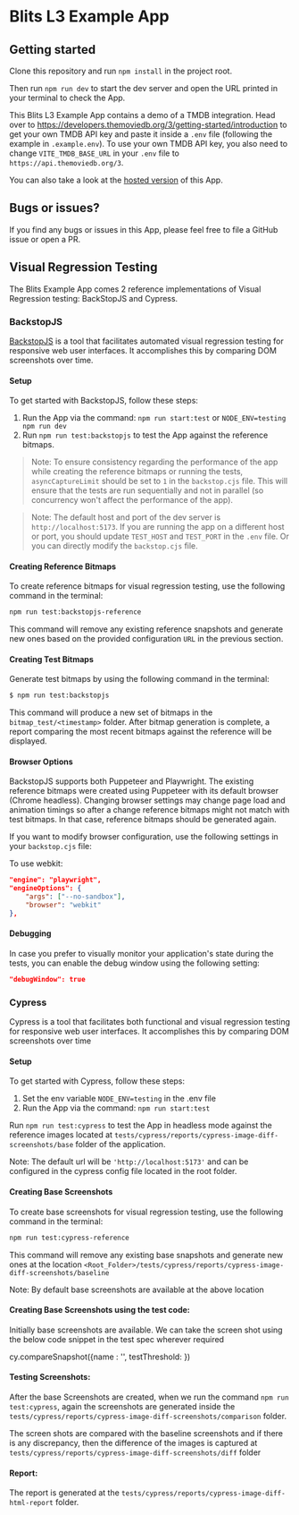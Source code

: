 # Blits L3 Example App

## Getting started

Clone this repository and run `npm install` in the project root.

Then run `npm run dev` to start the dev server and open the URL printed in your terminal to check the App.

This Blits L3 Example App contains a demo of a TMDB integration. Head over to https://developers.themoviedb.org/3/getting-started/introduction to get your own TMDB API key and paste it inside a `.env` file (following the example in `.example.env`). To use your own TMDB API key, you also need to change `VITE_TMDB_BASE_URL` in your `.env` file to `https://api.themoviedb.org/3`.

You can also take a look at the [hosted version](http://blits-demo.lightningjs.io) of this App.


## Bugs or issues?

If you find any bugs or issues in this App, please feel free to file a GitHub issue or open a PR.

## Visual Regression Testing

The Blits Example App comes 2 reference implementations of Visual Regression testing: BackStopJS and Cypress.

### BackstopJS

[BackstopJS](https://github.com/garris/BackstopJS) is a tool that facilitates automated visual regression testing for responsive web user interfaces.
It accomplishes this by comparing DOM screenshots over time.

#### Setup

To get started with BackstopJS, follow these steps:

1. Run the App via the command: `npm run start:test` or `NODE_ENV=testing npm run dev`
2. Run `npm run test:backstopjs` to test the App against the reference bitmaps.


> Note: To ensure consistency regarding the performance of the app while creating the reference bitmaps or running the tests, `asyncCaptureLimit` should be set to `1` in the `backstop.cjs` file. This will ensure that the tests are run sequentially and not in parallel (so concurrency won't affect the performance of the app).

> Note: The default host and port of the dev server is `http://localhost:5173`. If you are running the app on a different host or port, you should update `TEST_HOST` and `TEST_PORT` in the `.env` file. Or you can directly modify the `backstop.cjs` file.

#### Creating Reference Bitmaps

To create reference bitmaps for visual regression testing, use the following command in the terminal:

```bash
npm run test:backstopjs-reference
```

This command will remove any existing reference snapshots and generate new ones based on the provided configuration `URL` in the previous section.


#### Creating Test Bitmaps

Generate test bitmaps by using the following command in the terminal:

```bash
$ npm run test:backstopjs
```

This command will produce a new set of bitmaps in the `bitmap_test/<timestamp>` folder. After bitmap generation is complete,
a report comparing the most recent bitmaps against the reference will be displayed.


#### Browser Options

BackstopJS supports both Puppeteer and Playwright. The existing reference bitmaps were created using Puppeteer with its default browser (Chrome headless). Changing browser settings may change page load and animation timings so after a change reference bitmaps might not match with test bitmaps. In that case, reference bitmaps should be generated again.


If you want to modify browser configuration, use the following settings in your `backstop.cjs` file:

To use webkit:


```json
"engine": "playwright",
"engineOptions": {
    "args": ["--no-sandbox"],
    "browser": "webkit"
},

```

#### Debugging

In case you prefer to visually monitor your application's state during the tests, you can enable the debug window using the following setting:

```json
"debugWindow": true
```


### Cypress

Cypress is a tool that facilitates both functional and visual regression testing for responsive web user interfaces. It accomplishes this by comparing DOM screenshots over time

#### Setup

To get started with Cypress, follow these steps:

1. Set the env variable `NODE_ENV=testing` in the .env file
2. Run the App via the command: `npm run start:test`


Run `npm run test:cypress` to test the App in headless mode against the reference images located at `tests/cypress/reports/cypress-image-diff-screenshots/base` folder of the application.


Note: The default url will be `'http://localhost:5173'` and can be configured in the cypress config file located in the root folder.

#### Creating Base Screenshots

To create base screenshots for visual regression testing, use the following command in the terminal:

```bash
npm run test:cypress-reference
```
This command will remove any existing base snapshots and generate new ones at the location `<Root_Folder>/tests/cypress/reports/cypress-image-diff-screenshots/baseline`

Note: By default base screenshots are available at the above location

#### Creating Base Screenshots using the test code:

Initially base screenshots are available. We can take the screen shot using the below code snippet in the test spec wherever required

cy.compareSnapshot({name : '<Name of the screenshot>',  testThreshold: <percentage of difference>})


#### Testing Screenshots:

After the base Screenshots are created, when we run the command `npm run test:cypress`, again the screenshots are generated inside the
`tests/cypress/reports/cypress-image-diff-screenshots/comparison` folder.

The screen shots are compared with the baseline screenshots and if there is any discrepancy, then the difference of the images is captured at
`tests/cypress/reports/cypress-image-diff-screenshots/diff` folder

#### Report:

The report is generated at the `tests/cypress/reports/cypress-image-diff-html-report` folder.

